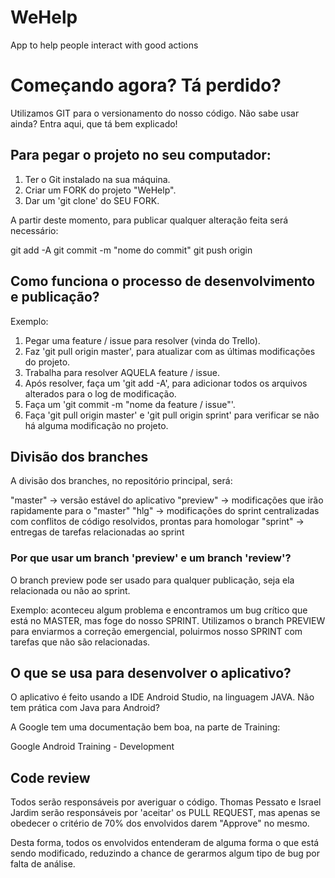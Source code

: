 # WeHelp #

App to help people interact with good actions

# Começando agora? Tá perdido? #

Utilizamos GIT para o versionamento do nosso código. Não sabe usar ainda? Entra aqui, que tá bem explicado!


## Para pegar o projeto no seu computador: ##

1. Ter o Git instalado na sua máquina.
2. Criar um FORK do projeto "WeHelp".
3. Dar um 'git clone' do SEU FORK.

A partir deste momento, para publicar qualquer alteração feita será necessário:

git add -A
git commit -m "nome do commit"
git push origin <nome do branch>

## Como funciona o processo de desenvolvimento e publicação? ##

Exemplo:

1. Pegar uma feature / issue para resolver (vinda do Trello).
2. Faz 'git pull origin master', para atualizar com as últimas modificações do projeto.
3. Trabalha para resolver AQUELA feature / issue.
4. Após resolver, faça um 'git add -A', para adicionar todos os arquivos alterados para o log de modificação.
5. Faça um 'git commit -m "nome da feature / issue"'.
6. Faça 'git pull origin master' e 'git pull origin sprint' para verificar se não há alguma modificação no projeto.


## Divisão dos branches ##

A divisão dos branches, no repositório principal, será:

"master" -> versão estável do aplicativo
"preview" -> modificações que irão rapidamente para o "master"
"hlg" -> modificações do sprint centralizadas com conflitos de código resolvidos, prontas para homologar
"sprint" -> entregas de tarefas relacionadas ao sprint


### Por que usar um branch 'preview' e um branch 'review'? ###

O branch preview pode ser usado para qualquer publicação, seja ela relacionada ou não ao sprint.

Exemplo: aconteceu algum problema e encontramos um bug crítico que está no MASTER, mas foge do nosso SPRINT. Utilizamos o branch PREVIEW para enviarmos a correção emergencial, poluirmos nosso SPRINT com tarefas que não são relacionadas.


## O que se usa para desenvolver o aplicativo? ##

O aplicativo é feito usando a IDE Android Studio, na linguagem JAVA.
Não tem prática com Java para Android?

A Google tem uma documentação bem boa, na parte de Training:

Google Android Training - Development

## Code review ##

Todos serão responsáveis por averiguar o código. Thomas Pessato e Israel Jardim serão responsáveis por 'aceitar' os PULL REQUEST, mas apenas se obedecer o critério de 70% dos envolvidos darem "Approve" no mesmo.

Desta forma, todos os envolvidos entenderam de alguma forma o que está sendo modificado, reduzindo a chance de gerarmos algum tipo de bug por falta de análise.

